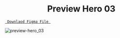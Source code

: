 <h1 align="center">Preview Hero 03</h1>

<a align ="center" href="https://github.com/Dezenix/website-screens/blob/main/Website_Hero_Section/Hero03/hero03.fig"> `  Downlaod Figma File  `</a>

![preview-hero_03](https://github.com/Dezenix/website-screens/blob/main/Website_Hero_Section/Hero03/preview-hero03.png)


